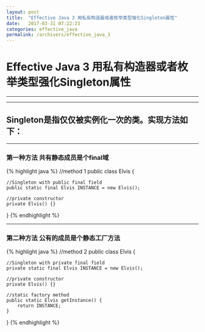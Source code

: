 ```yaml
---
layout: post
title:  "Effective Java 3 用私有构造器或者枚举类型强化Singleton属性"
date:   2017-03-31 07:22:23
categories: effective_java
permalink: /archivers/effective_java_3
---
```

# Effective Java 3 用私有构造器或者枚举类型强化Singleton属性
----
----
## Singleton是指仅仅被实例化一次的类。实现方法如下：

----

### 第一种方法 共有静态成员是个final域
{% highlight java %}
//method 1
public class Elvis {

    //Singleton with public final field
    public static final Elvis INSTANCE = new Elvis();

    //private constructor
    private Elvis() {}
}
{% endhighlight %}

----

### 第二种方法 公有的成员是个静态工厂方法
{% highlight java %}
//method 2
public class Elvis {

    //Singleton with private final field
    private static final Elvis INSTANCE = new Elvis();

    //private constructor
    private Elvis() {}

    //static factory method
    public static Elvis getInstance() {
        return INSTANCE;
    }
}
{% endhighlight %}
